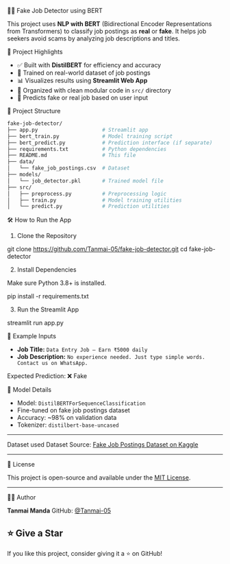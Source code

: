 🕵️‍♂️ Fake Job Detector using BERT

This project uses **NLP with BERT** (Bidirectional Encoder Representations from Transformers) to classify job postings as **real** or **fake**. It helps job seekers avoid scams by analyzing job descriptions and titles.

🚀 Project Highlights

- ✅ Built with **DistilBERT** for efficiency and accuracy  
- 🧠 Trained on real-world dataset of job postings  
- 📊 Visualizes results using **Streamlit Web App**  
- 📁 Organized with clean modular code in `src/` directory  
- 🧪 Predicts fake or real job based on user input


 📂 Project Structure

```bash
fake-job-detector/
├── app.py                     # Streamlit app
├── bert_train.py              # Model training script
├── bert_predict.py            # Prediction interface (if separate)
├── requirements.txt           # Python dependencies
├── README.md                  # This file
├── data/
│   └── fake_job_postings.csv  # Dataset
├── models/
│   └── job_detector.pkl       # Trained model file
├── src/
│   ├── preprocess.py          # Preprocessing logic
│   ├── train.py               # Model training utilities
│   └── predict.py             # Prediction utilities
````

 🛠️ How to Run the App

1. Clone the Repository


git clone https://github.com/Tanmai-05/fake-job-detector.git
cd fake-job-detector

2. Install Dependencies

Make sure Python 3.8+ is installed.

pip install -r requirements.txt

3. Run the Streamlit App

streamlit run app.py

🧪 Example Inputs

* **Job Title:** `Data Entry Job – Earn ₹5000 daily`
* **Job Description:** `No experience needed. Just type simple words. Contact us on WhatsApp.`

Expected Prediction: ❌ Fake

 🧠 Model Details

* Model: `DistilBERTForSequenceClassification`
* Fine-tuned on fake job postings dataset
* Accuracy: \~98% on validation data
* Tokenizer: `distilbert-base-uncased`

---

Dataset used
Dataset Source: [Fake Job Postings Dataset on Kaggle](https://www.kaggle.com/shivamb/real-or-fake-fake-jobposting-prediction)

---

📎 License

This project is open-source and available under the [MIT License](LICENSE).

---

 👨‍💻 Author

**Tanmai Manda**
GitHub: [@Tanmai-05](https://github.com/Tanmai-05)


## ⭐️ Give a Star

If you like this project, consider giving it a ⭐️ on GitHub!


